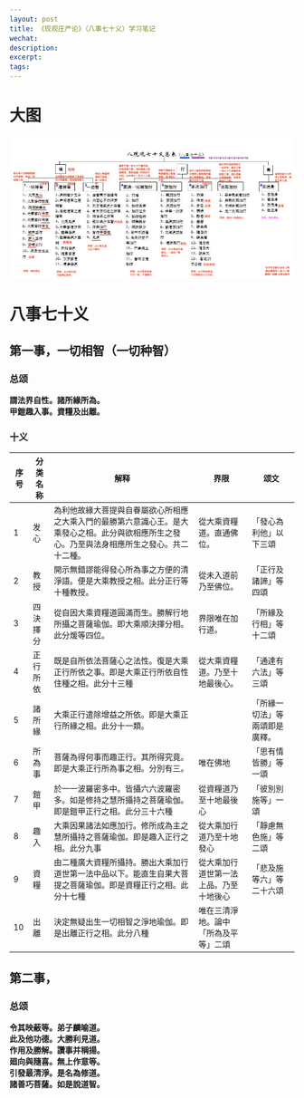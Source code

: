 ```yaml
---
layout: post
title: 《现观庄严论》（八事七十义）学习笔记
wechat: 
description: 
excerpt: 
tags:
---
```


# 大图

![《现观庄严论》（八事七十义）](../images/xianguan-8-70.jpeg)

# 八事七十义

## 第一事，一切相智（一切种智）

### 总颂

**謂法界自性。諸所緣所為。<br>
甲鎧趣入事。資糧及出離。**

### 十义

| 序号| 分类名称 | 解释 | 界限| 颂文|
|-|-|------|----|--|
|1| 发心 | 為利他故緣大菩提與自眷屬欲心所相應之大乘入門的最勝第六意識心王。是大乘發心之相。此分與欲相應所生之發心。乃至與法身相應所生之發心。共二十二種。| 從大乘資糧道。直通佛位。|「發心為利他」以下三頌|
|2| 教授 | 開示無錯謬能得發心所為事之方便的清淨語。便是大乘教授之相。此分正行等十種教授。| 從未入道前乃至佛位。|「正行及諸諦」等四頌|
|3|四決擇分|從自因大乘資糧道圓滿而生。勝解行地所攝之菩薩瑜伽。即大乘順決擇分相。此分煖等四位。|界限唯在加行道。|「所緣及行相」等十二頌|
|4|正行所依|既是自所依法菩薩心之法性。復是大乘正行所依之事。即是大乘正行所依自性住種之相。此分十三種|從大乘資糧道。乃至十地最後心。| 「通達有六法」等三頌|
|5|諸所緣|大乘正行遣除增益之所依。即是大乘正行所緣之相。此分十一類。||「所緣一切法」等兩頌即是廣釋。|
|6|所為事|菩薩為得何事而趣正行。其所得究竟。即是大乘正行所為事之相。分別有三。|唯在佛地|「思有情皆勝」等一頌|
|7|鎧甲|於一一波羅密多中。皆攝六六波羅密多。如是修持之慧所攝持之菩薩瑜伽。即是鎧甲正行之相。此分三十六種|從資糧道乃至十地最後心|「彼別別施等」一頌|
|8|趣入|大乘因果諸法如應加行。修所成為主之慧所攝持之菩薩瑜伽。即是趣入正行之相。此分九事|從大乘加行道乃至十地發心|「靜慮無色施」等二頌|
|9|資糧|由二種廣大資糧所攝持。勝出大乘加行道世第一法中品以下。能直生自果大菩提之菩薩瑜伽。即是資糧正行之相。此分十七種|從大乘加行道世第一法上品。乃至十地後心|「悲及施等六」等二十六頌|
|10| 出離|決定無疑出生一切相智之淨地瑜伽。即是出離正行之相。此分八種|唯在三清淨地。論中「所為及平等」二頌|


## 第二事，

### 总颂

**令其映蔽等。弟子麟喻道。<br>
此及他功德。大勝利見道。<br>
作用及勝解。讚事并稱揚。<br>
廻向與隨喜。無上作意等。<br>
引發最清淨。是名為修道。<br>
諸善巧菩薩。如是說道智。**

